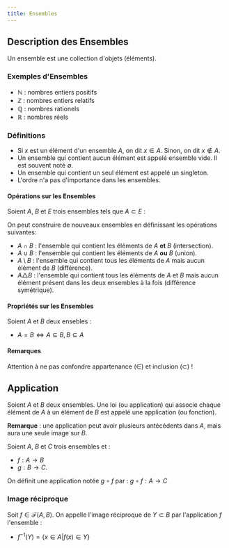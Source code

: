 ```yaml
---
title: Ensembles
---
```


## Description des Ensembles

Un ensemble est une collection d'objets (éléments).

### Exemples d'Ensembles

- $\mathbb N$ : nombres entiers positifs
- $\mathbb Z$ : nombres entiers relatifs
- $\mathbb Q$ : nombres rationels
- $\mathbb R$ : nombres réels

### Définitions

- Si $x$ est un élément d'un ensemble $A$, on dit $x \in A$. Sinon, on dit $x \notin A$.
- Un ensemble qui contient aucun élément est appelé ensemble vide. Il est souvent noté $\emptyset$.
- Un ensemble qui contient un seul élément est appelé un singleton.
- L'ordre n'a pas d'importance dans les ensembles.

#### Opérations sur les Ensembles

Soient $A$, $B$ et $E$ trois ensembles tels que $A \subset E$ :

On peut construire de nouveaux ensembles en définissant les opérations suivantes:

- $A \cap B$ : l'ensemble qui contient les éléments de $A$ **et** $B$ (intersection).
- $A \cup B$ : l'ensemble qui contient les éléments de $A$ **ou** $B$ (union).
- $A \setminus B$ : l'ensemble qui contient tous les éléments de $A$ mais aucun élément de $B$ (différence).
- $A \triangle B$ : l'ensemble qui contient tous les éléments de $A$ et $B$ mais aucun élément présent dans les deux ensembles à la fois (différence symétrique).

#### Propriétés sur les Ensembles

Soient $A$ et $B$ deux ensebles :

- $A = B \Leftrightarrow A \subseteq B, B \subseteq A$

#### Remarques

Attention à ne pas confondre appartenance ($\in$) et inclusion ($\subset$) !

## Application

Soient $A$ et $B$ deux ensembles. Une loi (ou application) qui associe chaque élément de $A$ à un élément de $B$ est appelé une application (ou fonction).

**Remarque** : une application peut avoir plusieurs antécédents dans $A$, mais aura une seule image sur $B$.

Soient $A$, $B$ et $C$ trois ensembles et :

- $f : A \rightarrow B$
- $g : B \rightarrow C$.

On définit une application notée $g \circ f$ par : $g \circ f : A \rightarrow C$

### Image réciproque

Soit $f \in \mathscr F (A, B)$. On appelle l'image réciproque de $Y \subset B$ par l'application $f$ l'ensemble :

- $f^{-1}(Y) = \{x \in A | f(x) \in Y\}$
